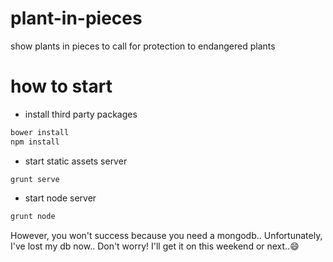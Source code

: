 # plant-in-pieces
show plants in pieces to call for protection to endangered plants

# how to start

* install third party packages

```bash
bower install
npm install
```

* start static assets server

```
grunt serve
```

* start node server

```bash
grunt node
```

However, you won't success because you need a mongodb.. Unfortunately, I've lost my db now.. Don't worry! I'll get it on this weekend or next..😄
